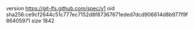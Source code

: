version https://git-lfs.github.com/spec/v1
oid sha256:ce9cf2644c51c777ec7152d8f87367671eded7dcd906614d8b977f9f86405971
size 1842
